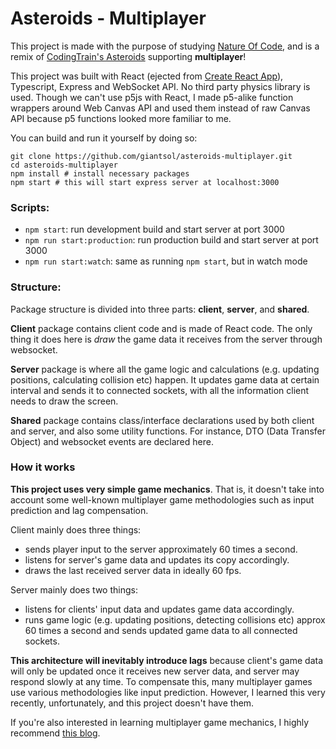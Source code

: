 # Asteroids - Multiplayer

This project is made with the purpose of studying [Nature Of Code](https://natureofcode.com/), and is a remix of [CodingTrain's Asteroids](https://github.com/CodingTrain/Asteroids) supporting **multiplayer**!

This project was built with React (ejected from [Create React App](https://github.com/facebook/create-react-app)), Typescript, Express and  WebSocket API.
No third party physics library is used. 
Though we can't use p5js with React, I made p5-alike function wrappers around Web Canvas API and used them instead of raw Canvas API because p5 functions looked more familiar to me.

You can build and run it yourself by doing so:
```
git clone https://github.com/giantsol/asteroids-multiplayer.git
cd asteroids-multiplayer
npm install # install necessary packages
npm start # this will start express server at localhost:3000
```

### Scripts:
- ```npm start```: run development build and start server at port 3000
- ```npm run start:production```: run production build and start server at port 3000
- ```npm run start:watch```: same as running ```npm start```, but in watch mode

### Structure:

Package structure is divided into three parts: **client**, **server**, and **shared**.

**Client** package contains client code and is made of React code.
The only thing it does here is *draw* the game data it receives from the server through websocket.

**Server** package is where all the game logic and calculations (e.g. updating positions, calculating collision etc) happen.
It updates game data at certain interval and sends it to connected sockets, with all the information client needs to draw the screen.

**Shared** package contains class/interface declarations used by both client and server, and also some utility functions.
For instance, DTO (Data Transfer Object) and websocket events are declared here.

### How it works

**This project uses very simple game mechanics**. That is, it doesn't take into account some well-known multiplayer game methodologies such as input prediction and lag compensation.

Client mainly does three things:
- sends player input to the server approximately 60 times a second.
- listens for server's game data and updates its copy accordingly.
- draws the last received server data in ideally 60 fps.

Server mainly does two things:
- listens for clients' input data and updates game data accordingly.
- runs game logic (e.g. updating positions, detecting collisions etc) approx 60 times a second and sends updated game data to all connected sockets.

**This architecture will inevitably introduce lags** because client's game data will only be updated once it receives new server data, and server may respond slowly at any time. To compensate this, many multiplayer games use various methodologies like input prediction. However, I learned this very recently, unfortunately, and this project doesn't have them.

If you're also interested in learning multiplayer game mechanics, I highly recommend [this blog](http://buildnewgames.com/real-time-multiplayer/).

